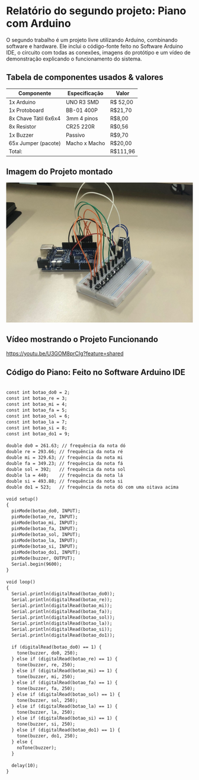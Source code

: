 # Relatório do segundo projeto: Piano com Arduino
O segundo trabalho é um projeto livre utilizando Arduino, combinando software e hardware. Ele inclui o código-fonte feito no Software Arduino IDE, o circuito com todas as conexões, imagens do protótipo e um vídeo de demonstração explicando o funcionamento do sistema.

## Tabela de componentes usados & valores

| Componente | Especificação | Valor |
|------------|---------------|-------|
|1x Arduino|UNO R3 SMD|R$ 52,00|
|1x Protoboard|BB-01 400P|R$21,70|
|8x Chave Tátil 6x6x4|3mm 4 pinos|R$8,00|
|8x Resistor|CR25 220R|R$0,56|
|1x Buzzer|Passivo|R$9,70|
|65x Jumper (pacote)|Macho x Macho|R$20,00|
|Total:||R$111,96|

## Imagem do Projeto montado
![alt text](<midias/Circuito01.jpg>)

## Vídeo mostrando o Projeto Funcionando
https://youtu.be/U3GOM8prClg?feature=shared

## Código do Piano: Feito no Software Arduino IDE

```const int buzzer = 11;

const int botao_do0 = 2;
const int botao_re = 3;
const int botao_mi = 4;
const int botao_fa = 5;
const int botao_sol = 6;
const int botao_la = 7;
const int botao_si = 8;
const int botao_do1 = 9;

double do0 = 261.63; // frequência da nota dó
double re = 293.66; // frequência da nota ré
double mi = 329.63; // frequência da nota mi
double fa = 349.23; // frequência da nota fá
double sol = 392;   // frequência da nota sol
double la = 440;    // frequência da nota lá
double si = 493.88; // frequência da nota si
double do1 = 523;   // frequência da nota dó com uma oitava acima

void setup()
{
  pinMode(botao_do0, INPUT);
  pinMode(botao_re, INPUT);
  pinMode(botao_mi, INPUT);
  pinMode(botao_fa, INPUT);
  pinMode(botao_sol, INPUT);
  pinMode(botao_la, INPUT);
  pinMode(botao_si, INPUT);
  pinMode(botao_do1, INPUT);
  pinMode(buzzer, OUTPUT);
  Serial.begin(9600);
}

void loop()
{
  Serial.println(digitalRead(botao_do0));
  Serial.println(digitalRead(botao_re));
  Serial.println(digitalRead(botao_mi));
  Serial.println(digitalRead(botao_fa));
  Serial.println(digitalRead(botao_sol));
  Serial.println(digitalRead(botao_la));
  Serial.println(digitalRead(botao_si));
  Serial.println(digitalRead(botao_do1));

  if (digitalRead(botao_do0) == 1) {
    tone(buzzer, do0, 250);
  } else if (digitalRead(botao_re) == 1) {
    tone(buzzer, re, 250);
  } else if (digitalRead(botao_mi) == 1) {
    tone(buzzer, mi, 250);
  } else if (digitalRead(botao_fa) == 1) {
    tone(buzzer, fa, 250);
  } else if (digitalRead(botao_sol) == 1) {
    tone(buzzer, sol, 250);
  } else if (digitalRead(botao_la) == 1) {
    tone(buzzer, la, 250);
  } else if (digitalRead(botao_si) == 1) {
    tone(buzzer, si, 250);
  } else if (digitalRead(botao_do1) == 1) {
    tone(buzzer, do1, 250);
  } else {
    noTone(buzzer);
  }

  delay(10);
}
```
